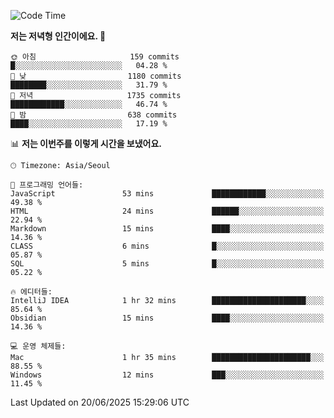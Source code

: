   <!--START_SECTION:waka-->
![Code Time](http://img.shields.io/badge/Code%20Time-646%20hrs%2026%20mins-blue)

**저는 저녁형 인간이에요. 🦉** 

```text
🌞 아침                     159 commits         █░░░░░░░░░░░░░░░░░░░░░░░░   04.28 % 
🌆 낮　                     1180 commits        ████████░░░░░░░░░░░░░░░░░   31.79 % 
🌃 저녁                     1735 commits        ████████████░░░░░░░░░░░░░   46.74 % 
🌙 밤　                     638 commits         ████░░░░░░░░░░░░░░░░░░░░░   17.19 % 
```


📊 **저는 이번주를 이렇게 시간을 보냈어요.** 

```text
🕑︎ Timezone: Asia/Seoul

💬 프로그래밍 언어들: 
JavaScript               53 mins             ████████████░░░░░░░░░░░░░   49.38 % 
HTML                     24 mins             ██████░░░░░░░░░░░░░░░░░░░   22.94 % 
Markdown                 15 mins             ████░░░░░░░░░░░░░░░░░░░░░   14.36 % 
CLASS                    6 mins              █░░░░░░░░░░░░░░░░░░░░░░░░   05.87 % 
SQL                      5 mins              █░░░░░░░░░░░░░░░░░░░░░░░░   05.22 % 

🔥 에디터들: 
IntelliJ IDEA            1 hr 32 mins        █████████████████████░░░░   85.64 % 
Obsidian                 15 mins             ████░░░░░░░░░░░░░░░░░░░░░   14.36 % 

💻 운영 체제들: 
Mac                      1 hr 35 mins        ██████████████████████░░░   88.55 % 
Windows                  12 mins             ███░░░░░░░░░░░░░░░░░░░░░░   11.45 % 
```


 Last Updated on 20/06/2025 15:29:06 UTC
<!--END_SECTION:waka-->
